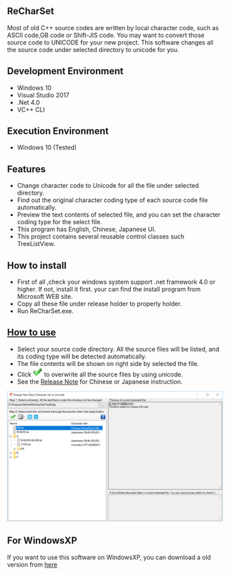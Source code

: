 ## ReCharSet
Most of old C++ source codes are written by local character code, such as ASCII code,GB code or Shift-JIS code. You may want to convert those source code to UNICODE for your new project. This software changes all the source code under selected directory to unicode for you.

## Development Environment
- Windows 10
- Visual Studio 2017
- .Net 4.0
- VC++ CLI

## Execution Environment
- Windows 10 (Tested)

## Features
- Change character code to Unicode for all the file under selected directory.
- Find out the original character coding type of each source code file automatically.
- Preview the text contents of selected file, and you can set the character coding type for the select file.
- This program has English, Chinese, Japanese UI.
- This project contains several reusable control classes such TreeListView. 


## How to install
- First of all ,check your windows system support .net framework 4.0 or higher. If not, install it first. your can find the install program from Microsoft WEB site.
- Copy all these file under release holder to properly holder.
- Run ReCharSet.exe.

## [How to use](ReCharSet/ReleaseNote.txt)
- Select your source code directory. All the source files will be listed, and its coding type will be detected automatically.
- The file contents will be shown on right side by selected the file.
- Click ![Apply button](ReCharSet/Images/apply.png) to overwrite all the source files by using unicode.
- See the [Release Note](ReCharSet/ReleaseNote.txt) for Chinese or Japanese instruction.

![Screenshot](ReCharSet/Images/ScreenShot.PNG)

## For WindowsXP
If you want to use this software on WindowsXP, you can download a old version from [here](http://www.infbj.com/?L=en-us&M=FreeSoftwares)
